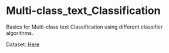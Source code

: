 # Multi-class_text_Classification
Basics for Multi-class text Classification using different classifier algorithms.

Dataset: [Here](https://catalog.data.gov/dataset/consumer-complaint-database)
